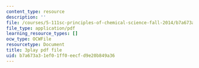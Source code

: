 ```yaml
---
content_type: resource
description: ''
file: /courses/5-111sc-principles-of-chemical-science-fall-2014/b7a673a31ef01ff0eecfd9e20b849a36_Qg7pQ_CYaIQ.pdf
file_type: application/pdf
learning_resource_types: []
ocw_type: OCWFile
resourcetype: Document
title: 3play pdf file
uid: b7a673a3-1ef0-1ff0-eecf-d9e20b849a36
---
```

